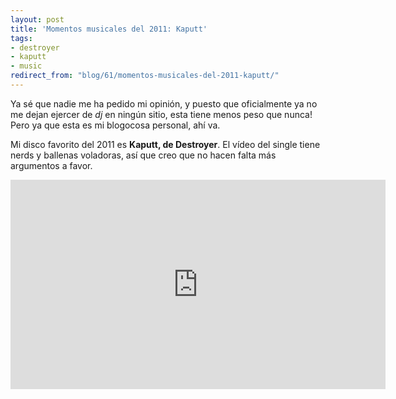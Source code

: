 ```yaml
---
layout: post
title: 'Momentos musicales del 2011: Kaputt'
tags:
- destroyer
- kaputt
- music
redirect_from: "blog/61/momentos-musicales-del-2011-kaputt/"
---
```

Ya sé que nadie me ha pedido mi opinión, y puesto que oficialmente ya no me dejan ejercer de <em>dj</em> en ningún sitio, esta tiene menos peso que nunca! Pero ya que esta es mi blogocosa personal, ahí va.

Mi disco favorito del 2011 es <strong>Kaputt, de Destroyer</strong>. El vídeo del single tiene nerds y ballenas voladoras, así que creo que no hacen falta más argumentos a favor.

<div class="embed"><iframe width="600" height="335" src="http://www.youtube.com/embed/puu3IvKnSb4" frameborder="0" allowfullscreen></iframe></div>
